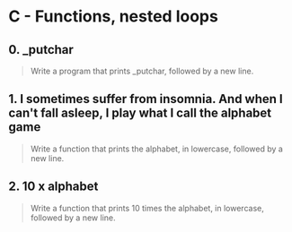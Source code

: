 # C - Functions, nested loops

## 0. _putchar
> Write a program that prints _putchar, followed by a new line.

## 1. I sometimes suffer from insomnia. And when I can't fall asleep, I play what I call the alphabet game
> Write a function that prints the alphabet, in lowercase, followed by a new line.

## 2. 10 x alphabet
> Write a function that prints 10 times the alphabet, in lowercase, followed by a new line.
